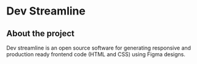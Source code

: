 # Dev Streamline

## About the project

Dev streamline is an open source software for generating responsive and production ready frontend code (HTML and CSS) using Figma designs.
